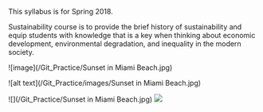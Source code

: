 This syllabus is for Spring 2018. 

Sustainability course is to provide the brief history of sustainability and equip students with knowledge that is a key when thinking about economic development, environmental degradation, and inequality in the modern society. 

![image](/Git_Practice/Sunset in Miami Beach.jpg)


![alt text](/Git_Practice/images/Sunset in Miami Beach.jpg)

![](/Git_Practice/Sunset in Miami Beach.jpg) 
![](https://drive.google.com/open?id=1udSq_YoreI1qsrOXdESUZNqOY6e_H3T8)